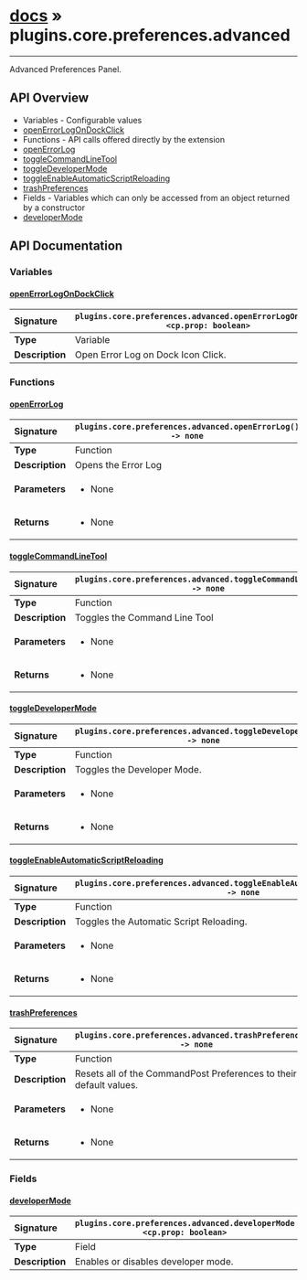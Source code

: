 # [docs](index.md) » plugins.core.preferences.advanced
---

Advanced Preferences Panel.

## API Overview
* Variables - Configurable values
 * [openErrorLogOnDockClick](#openerrorlogondockclick)
* Functions - API calls offered directly by the extension
 * [openErrorLog](#openerrorlog)
 * [toggleCommandLineTool](#togglecommandlinetool)
 * [toggleDeveloperMode](#toggledevelopermode)
 * [toggleEnableAutomaticScriptReloading](#toggleenableautomaticscriptreloading)
 * [trashPreferences](#trashpreferences)
* Fields - Variables which can only be accessed from an object returned by a constructor
 * [developerMode](#developermode)

## API Documentation

### Variables

#### [openErrorLogOnDockClick](#openerrorlogondockclick)
| <span style="float: left;">**Signature**</span> | <span style="float: left;">`plugins.core.preferences.advanced.openErrorLogOnDockClick <cp.prop: boolean>` </span>                                                          |
| -----------------------------------------------------|---------------------------------------------------------------------------------------------------------|
| **Type**                                             | Variable |
| **Description**                                      | Open Error Log on Dock Icon Click. |

### Functions

#### [openErrorLog](#openerrorlog)
| <span style="float: left;">**Signature**</span> | <span style="float: left;">`plugins.core.preferences.advanced.openErrorLog() -> none` </span>                                                          |
| -----------------------------------------------------|---------------------------------------------------------------------------------------------------------|
| **Type**                                             | Function |
| **Description**                                      | Opens the Error Log |
| **Parameters**                                       | <ul><li>None</li></ul> |
| **Returns**                                          | <ul><li>None</li></ul> |

#### [toggleCommandLineTool](#togglecommandlinetool)
| <span style="float: left;">**Signature**</span> | <span style="float: left;">`plugins.core.preferences.advanced.toggleCommandLineTool() -> none` </span>                                                          |
| -----------------------------------------------------|---------------------------------------------------------------------------------------------------------|
| **Type**                                             | Function |
| **Description**                                      | Toggles the Command Line Tool |
| **Parameters**                                       | <ul><li>None</li></ul> |
| **Returns**                                          | <ul><li>None</li></ul> |

#### [toggleDeveloperMode](#toggledevelopermode)
| <span style="float: left;">**Signature**</span> | <span style="float: left;">`plugins.core.preferences.advanced.toggleDeveloperMode() -> none` </span>                                                          |
| -----------------------------------------------------|---------------------------------------------------------------------------------------------------------|
| **Type**                                             | Function |
| **Description**                                      | Toggles the Developer Mode. |
| **Parameters**                                       | <ul><li>None</li></ul> |
| **Returns**                                          | <ul><li>None</li></ul> |

#### [toggleEnableAutomaticScriptReloading](#toggleenableautomaticscriptreloading)
| <span style="float: left;">**Signature**</span> | <span style="float: left;">`plugins.core.preferences.advanced.toggleEnableAutomaticScriptReloading() -> none` </span>                                                          |
| -----------------------------------------------------|---------------------------------------------------------------------------------------------------------|
| **Type**                                             | Function |
| **Description**                                      | Toggles the Automatic Script Reloading. |
| **Parameters**                                       | <ul><li>None</li></ul> |
| **Returns**                                          | <ul><li>None</li></ul> |

#### [trashPreferences](#trashpreferences)
| <span style="float: left;">**Signature**</span> | <span style="float: left;">`plugins.core.preferences.advanced.trashPreferences() -> none` </span>                                                          |
| -----------------------------------------------------|---------------------------------------------------------------------------------------------------------|
| **Type**                                             | Function |
| **Description**                                      | Resets all of the CommandPost Preferences to their default values. |
| **Parameters**                                       | <ul><li>None</li></ul> |
| **Returns**                                          | <ul><li>None</li></ul> |

### Fields

#### [developerMode](#developermode)
| <span style="float: left;">**Signature**</span> | <span style="float: left;">`plugins.core.preferences.advanced.developerMode <cp.prop: boolean>` </span>                                                          |
| -----------------------------------------------------|---------------------------------------------------------------------------------------------------------|
| **Type**                                             | Field |
| **Description**                                      | Enables or disables developer mode. |

